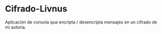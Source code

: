 # Cifrado-Livnus
Aplicación de consola que encripta / desencripta mensajes en un cifrado de mi autoría.
